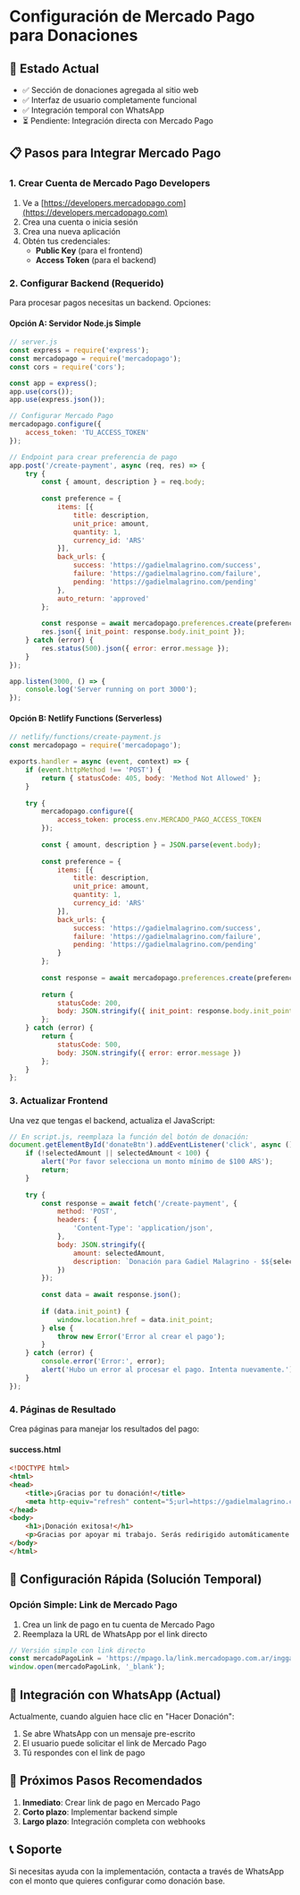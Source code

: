 # Configuración de Mercado Pago para Donaciones

## 🎯 Estado Actual
- ✅ Sección de donaciones agregada al sitio web
- ✅ Interfaz de usuario completamente funcional
- ✅ Integración temporal con WhatsApp
- ⏳ Pendiente: Integración directa con Mercado Pago

## 📋 Pasos para Integrar Mercado Pago

### 1. Crear Cuenta de Mercado Pago Developers
1. Ve a [https://developers.mercadopago.com](https://developers.mercadopago.com)
2. Crea una cuenta o inicia sesión
3. Crea una nueva aplicación
4. Obtén tus credenciales:
   - **Public Key** (para el frontend)
   - **Access Token** (para el backend)

### 2. Configurar Backend (Requerido)
Para procesar pagos necesitas un backend. Opciones:

#### Opción A: Servidor Node.js Simple
```javascript
// server.js
const express = require('express');
const mercadopago = require('mercadopago');
const cors = require('cors');

const app = express();
app.use(cors());
app.use(express.json());

// Configurar Mercado Pago
mercadopago.configure({
    access_token: 'TU_ACCESS_TOKEN'
});

// Endpoint para crear preferencia de pago
app.post('/create-payment', async (req, res) => {
    try {
        const { amount, description } = req.body;
        
        const preference = {
            items: [{
                title: description,
                unit_price: amount,
                quantity: 1,
                currency_id: 'ARS'
            }],
            back_urls: {
                success: 'https://gadielmalagrino.com/success',
                failure: 'https://gadielmalagrino.com/failure',
                pending: 'https://gadielmalagrino.com/pending'
            },
            auto_return: 'approved'
        };
        
        const response = await mercadopago.preferences.create(preference);
        res.json({ init_point: response.body.init_point });
    } catch (error) {
        res.status(500).json({ error: error.message });
    }
});

app.listen(3000, () => {
    console.log('Server running on port 3000');
});
```

#### Opción B: Netlify Functions (Serverless)
```javascript
// netlify/functions/create-payment.js
const mercadopago = require('mercadopago');

exports.handler = async (event, context) => {
    if (event.httpMethod !== 'POST') {
        return { statusCode: 405, body: 'Method Not Allowed' };
    }
    
    try {
        mercadopago.configure({
            access_token: process.env.MERCADO_PAGO_ACCESS_TOKEN
        });
        
        const { amount, description } = JSON.parse(event.body);
        
        const preference = {
            items: [{
                title: description,
                unit_price: amount,
                quantity: 1,
                currency_id: 'ARS'
            }],
            back_urls: {
                success: 'https://gadielmalagrino.com/success',
                failure: 'https://gadielmalagrino.com/failure',
                pending: 'https://gadielmalagrino.com/pending'
            }
        };
        
        const response = await mercadopago.preferences.create(preference);
        
        return {
            statusCode: 200,
            body: JSON.stringify({ init_point: response.body.init_point })
        };
    } catch (error) {
        return {
            statusCode: 500,
            body: JSON.stringify({ error: error.message })
        };
    }
};
```

### 3. Actualizar Frontend
Una vez que tengas el backend, actualiza el JavaScript:

```javascript
// En script.js, reemplaza la función del botón de donación:
document.getElementById('donateBtn').addEventListener('click', async () => {
    if (!selectedAmount || selectedAmount < 100) {
        alert('Por favor selecciona un monto mínimo de $100 ARS');
        return;
    }
    
    try {
        const response = await fetch('/create-payment', {
            method: 'POST',
            headers: {
                'Content-Type': 'application/json',
            },
            body: JSON.stringify({
                amount: selectedAmount,
                description: `Donación para Gadiel Malagrino - $${selectedAmount} ARS`
            })
        });
        
        const data = await response.json();
        
        if (data.init_point) {
            window.location.href = data.init_point;
        } else {
            throw new Error('Error al crear el pago');
        }
    } catch (error) {
        console.error('Error:', error);
        alert('Hubo un error al procesar el pago. Intenta nuevamente.');
    }
});
```

### 4. Páginas de Resultado
Crea páginas para manejar los resultados del pago:

#### success.html
```html
<!DOCTYPE html>
<html>
<head>
    <title>¡Gracias por tu donación!</title>
    <meta http-equiv="refresh" content="5;url=https://gadielmalagrino.com">
</head>
<body>
    <h1>¡Donación exitosa!</h1>
    <p>Gracias por apoyar mi trabajo. Serás redirigido automáticamente...</p>
</body>
</html>
```

## 🔧 Configuración Rápida (Solución Temporal)

### Opción Simple: Link de Mercado Pago
1. Crea un link de pago en tu cuenta de Mercado Pago
2. Reemplaza la URL de WhatsApp por el link directo

```javascript
// Versión simple con link directo
const mercadoPagoLink = 'https://mpago.la/link.mercadopago.com.ar/inggadielmalagrino';
window.open(mercadoPagoLink, '_blank');
```

## 📱 Integración con WhatsApp (Actual)
Actualmente, cuando alguien hace clic en "Hacer Donación":
1. Se abre WhatsApp con un mensaje pre-escrito
2. El usuario puede solicitar el link de Mercado Pago
3. Tú respondes con el link de pago

## 🚀 Próximos Pasos Recomendados
1. **Inmediato**: Crear link de pago en Mercado Pago
2. **Corto plazo**: Implementar backend simple
3. **Largo plazo**: Integración completa con webhooks

## 📞 Soporte
Si necesitas ayuda con la implementación, contacta a través de WhatsApp con el monto que quieres configurar como donación base. 